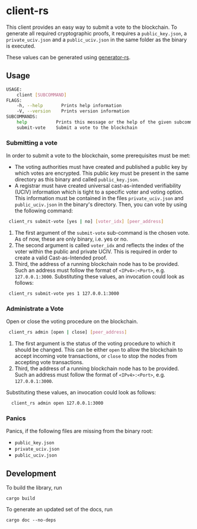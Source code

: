 client-rs
=========
This client provides an easy way to submit a vote to the blockchain.
To generate all required cryptographic proofs, it requires a
`public_key.json`, a `private_uciv.json` and a `public_uciv.json` 
in the same folder as the binary is executed.

These values can be generated using [generator-rs](https://github.com/provotum/generator-rs).

## Usage
```sh
USAGE:
    client [SUBCOMMAND]
FLAGS:
    -h, --help       Prints help information
    -V, --version    Prints version information
SUBCOMMANDS:
    help           Prints this message or the help of the given subcommand(s)
    submit-vote    Submit a vote to the blockchain
```

### Submitting a vote
In order to submit a vote to the blockchain, some prerequisites must be met:
* The voting authorities must have created and published a public key by which votes are encrypted.
  This public key must be present in the same directory as this binary and called `public_key.json`.
* A registrar must have created universal cast-as-intended verifiability (UCIV) information which
  is tight to a specific voter and voting option. This information must be contained in the
  files `private_uciv.json` and `public_uciv.json` in the binary's directory.
Then, you can vote by using the following  command:
```sh
 client_rs submit-vote [yes | no] [voter_idx] [peer_address]
```
1. The first argument of the `submit-vote` sub-command is the chosen vote. As of now, these
   are only binary, i.e. yes or no.
2. The second argument is called `voter_idx` and reflects the index of the voter within
   the public and private UCIV. This is required in order to create a valid Cast-as-Intended
   proof.
3. Third, the address of a running blockchain node has to be provided. Such an address
   must follow the format of `<IPv4>:<Port>`, e.g. `127.0.0.1:3000`.
Substituting these values, an invocation could look as follows:
```sh
 client_rs submit-vote yes 1 127.0.0.1:3000
```

### Administrate a Vote
Open or close the voting procedure on the blockchain.

```sh
 client_rs admin [open | close] [peer_address]
```

1. The first argument is the status of the voting procedure to which it should be changed.
   This can be either `open` to allow the blockchain to accept incoming vote transactions,
   or `close` to stop the nodes from accepting vote transactions.
2. Third, the address of a running blockchain node has to be provided. Such an address
   must follow the format of `<IPv4>:<Port>`, e.g. `127.0.0.1:3000`.

Substituting these values, an invocation could look as follows:

```sh
  client_rs admin open 127.0.0.1:3000
```


### Panics
Panics, if the following files are missing from the binary root:
* `public_key.json`
* `private_uciv.json`
* `public_uciv.json`

## Development

To build the library, run 
```
cargo build
```

To generate an updated set of the docs, run
```
cargo doc --no-deps
```